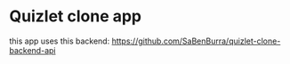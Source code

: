# Quizlet clone app

this app uses this backend: https://github.com/SaBenBurra/quizlet-clone-backend-api

